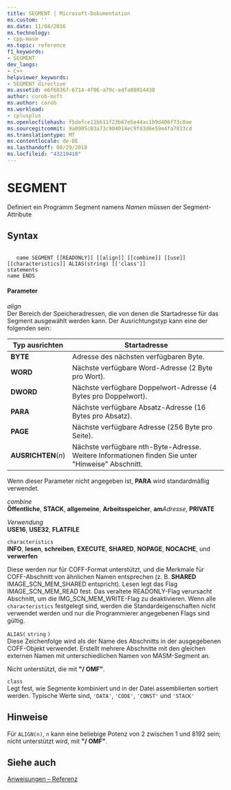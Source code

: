 ```yaml
---
title: SEGMENT | Microsoft-Dokumentation
ms.custom: ''
ms.date: 11/04/2016
ms.technology:
- cpp-masm
ms.topic: reference
f1_keywords:
- SEGMENT
dev_langs:
- C++
helpviewer_keywords:
- SEGMENT directive
ms.assetid: e6f68367-6714-4f06-a79c-edfa88014430
author: corob-msft
ms.author: corob
ms.workload:
- cplusplus
ms.openlocfilehash: f5defce11b611f23b67e5e44ac1b9d406f73c0ae
ms.sourcegitcommit: 9a0905c03a73c904014ec9fd3d6e59e4fa7813cd
ms.translationtype: MT
ms.contentlocale: de-DE
ms.lasthandoff: 08/29/2018
ms.locfileid: "43210418"
---
```

# <a name="segment"></a>SEGMENT
Definiert ein Programm Segment namens *Namen* müssen der Segment-Attribute  
  
## <a name="syntax"></a>Syntax  
  
```  
  
   name SEGMENT [[READONLY]] [[align]] [[combine]] [[use]] [[characteristics]] ALIAS(string) [['class']]  
statements  
name ENDS  
```  
  
#### <a name="parameters"></a>Parameter  
 *align*  
 Der Bereich der Speicheradressen, die von denen die Startadresse für das Segment ausgewählt werden kann. Der Ausrichtungstyp kann eine der folgenden sein:  
  
|Typ ausrichten|Startadresse|  
|----------------|----------------------|  
|**BYTE**|Adresse des nächsten verfügbaren Byte.|  
|**WORD**|Nächste verfügbare Word-Adresse (2 Byte pro Wort).|  
|**DWORD**|Nächste verfügbare Doppelwort-Adresse (4 Bytes pro Doppelwort).|  
|**PARA**|Nächste verfügbare Absatz-Adresse (16 Bytes pro Absatz).|  
|**PAGE**|Nächste verfügbare Adresse (256 Byte pro Seite).|  
|**AUSRICHTEN**(*n*)|Nächste verfügbare *n*th-Byte-Adresse. Weitere Informationen finden Sie unter "Hinweise" Abschnitt.|  
  
 Wenn dieser Parameter nicht angegeben ist, **PARA** wird standardmäßig verwendet.  
  
 *combine*  
 **Öffentliche**, **STACK**, **allgemeine**, **Arbeitsspeicher**, **am**<em>Adresse</em>, **PRIVATE**  
  
 *Verwendung*  
 **USE16**, **USE32**, **FLATFILE**  
  
 `characteristics`  
 **INFO**, **lesen**, **schreiben**, **EXECUTE**, **SHARED**, **NOPAGE**, **NOCACHE**, und **verwerfen**  
  
 Diese werden nur für COFF-Format unterstützt, und die Merkmale für COFF-Abschnitt von ähnlichen Namen entsprechen (z. B. **SHARED** IMAGE_SCN_MEM_SHARED entspricht). Lesen legt das Flag IMAGE_SCN_MEM_READ fest. Das veraltete READONLY-Flag verursacht Abschnitt, um die IMG_SCN_MEM_WRITE-Flag zu deaktivieren. Wenn alle `characteristics` festgelegt sind, werden die Standardeigenschaften nicht verwendet werden und nur die Programmierer angegebenen Flags sind gültig.  
  
 `ALIAS(` `string` `)`  
 Diese Zeichenfolge wird als der Name des Abschnitts in der ausgegebenen COFF-Objekt verwendet.  Erstellt mehrere Abschnitte mit den gleichen externen Namen mit unterschiedlichen Namen von MASM-Segment an.  
  
 Nicht unterstützt, die mit **"/ OMF"**.  
  
 `class`  
 Legt fest, wie Segmente kombiniert und in der Datei assemblierten sortiert werden. Typische Werte sind, `'DATA'`, `'CODE'`, `'CONST'` und `'STACK'`  
  
## <a name="remarks"></a>Hinweise  
 Für `ALIGN(n)`, `n` kann eine beliebige Potenz von 2 zwischen 1 und 8192 sein; nicht unterstützt wird, mit **"/ OMF"**.  
  
## <a name="see-also"></a>Siehe auch  
 [Anweisungen – Referenz](../../assembler/masm/directives-reference.md)